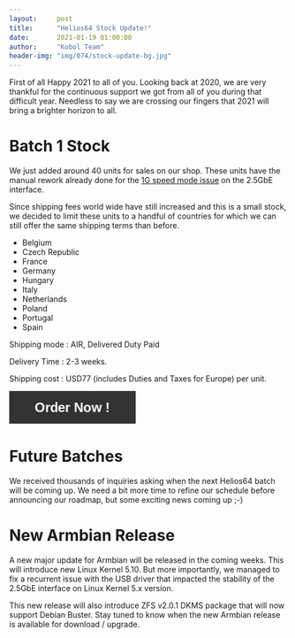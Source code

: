 ```yaml
---
layout:     post
title:      "Helios64 Stock Update!"
date:       2021-01-19 01:00:00
author:     "Kobol Team"
header-img: "img/074/stock-update-bg.jpg"
---
```


First of all Happy 2021 to all of you. Looking back at 2020, we are very thankful for the continuous support we got from all of you during that difficult year. Needless to say we are crossing our fingers that 2021 will bring a brighter horizon to all.

# Batch 1 Stock

We just added around 40 units for sales on our shop. These units have the manual rework already done for the [1G speed mode issue](https://blog.kobol.io/2020/11/13/helios64-2-5g-ethernet-issue/) on the 2.5GbE interface.

Since shipping fees world wide have still increased and this is a small stock, we decided to limit these units to a handful of countries for which we can still offer the same shipping terms than before.

* Belgium
* Czech Republic
* France
* Germany
* Hungary
* Italy
* Netherlands
* Poland
* Portugal
* Spain

Shipping mode : AIR, Delivered Duty Paid

Delivery Time : 2-3 weeks.

Shipping cost : USD77 (includes Duties and Taxes for Europe) per unit.

[![Order Now](/img/074/order-now.png)](https://shop.kobol.io)

# Future Batches

We received thousands of inquiries asking when the next Helios64 batch will be coming up. We need a bit more time to refine our schedule before announcing our roadmap, but some exciting news coming up ;-)

# New Armbian Release

A new major update for Armbian will be released in the coming weeks. This will introduce new Linux Kernel 5.10. But more importantly, we  managed to fix a recurrent issue with the USB driver that impacted the stability of the 2.5GbE interface on Linux Kernel 5.x version.

This new release will also introduce ZFS v2.0.1 DKMS package that will now support Debian Buster. Stay tuned to know when the new Armbian release is available for download / upgrade.
